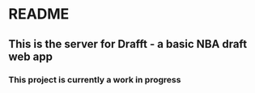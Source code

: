 # README

## This is the server for Drafft - a basic NBA draft web app

### This project is currently a work in progress
